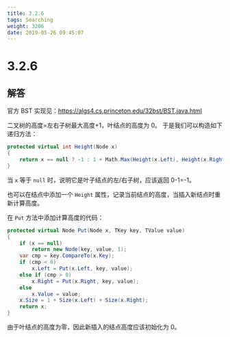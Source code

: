 ```yaml
---
title: 3.2.6
tags: Searching
weight: 3206
date: 2019-05-26 09:45:07
---
```


# 3.2.6


## 解答

官方 BST 实现见：https://algs4.cs.princeton.edu/32bst/BST.java.html

二叉树的高度=左右子树最大高度+1，叶结点的高度为 0。
于是我们可以构造如下递归方法：

```csharp
protected virtual int Height(Node x)
{
    return x == null ? -1 : 1 + Math.Max(Height(x.Left), Height(x.Right));
}
```

当 `x` 等于 `null` 时，说明它是叶子结点的左/右子树，应该返回 0-1=-1。

也可以在结点中添加一个 `Height` 属性，记录当前结点的高度，当插入新结点时重新计算高度。

在 `Put` 方法中添加计算高度的代码：

```csharp
protected virtual Node Put(Node x, TKey key, TValue value)
{
    if (x == null)
        return new Node(key, value, 1);
    var cmp = key.CompareTo(x.Key);
    if (cmp < 0)
        x.Left = Put(x.Left, key, value);
    else if (cmp > 0)
        x.Right = Put(x.Right, key, value);
    else
        x.Value = value;
    x.Size = 1 + Size(x.Left) + Size(x.Right);
    return x;
}
```

由于叶结点的高度为零，因此新插入的结点高度应该初始化为 0。
